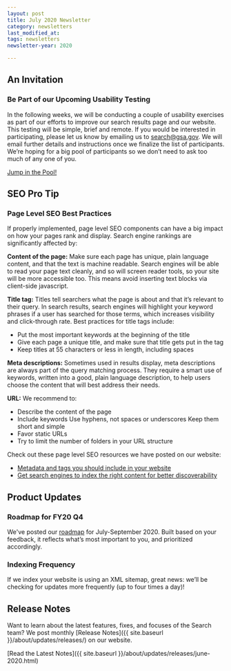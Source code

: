 ```yaml
---
layout: post
title: July 2020 Newsletter
category: newsletters
last_modified_at: 
tags: newsletters
newsletter-year: 2020

---
```


## An Invitation 
### Be Part of our Upcoming Usability Testing 
In the following weeks, we will be conducting a couple of usability exercises as part of our efforts to improve our search results page and our website. This testing will be simple, brief and remote. If you would be interested in participating, please let us know by emailing us to [search@gsa.gov](mailto:search@gsa.gov). We will email further details and instructions once we finalize the list of participants. We’re hoping for a big pool of participants so we don’t need to ask too much of any one of you.

[Jump in the Pool!](mailto:search@gsa.gov?subject=Usability) 

## SEO Pro Tip 
### Page Level SEO Best Practices

If properly implemented, page level SEO components can have a big impact on how your pages rank and display. Search engine rankings are significantly affected by:

**Content of the page:** Make sure each page has unique, plain language content, and that the text is machine readable. Search engines will be able to read your page text cleanly, and so will screen reader tools, so your site will be more accessible too. This means avoid inserting text blocks via client-side javascript. 

**Title tag:** Titles tell searchers what the page is about and that it’s relevant to their query. In search results, search engines will highlight your keyword phrases if a user has searched for those terms, which increases visibility and click-through rate. Best practices for title tags include:

* Put the most important keywords at the beginning of the title 
* Give each page a unique title, and make sure that title gets put in the tag 
* Keep titles at 55 characters or less in length, including spaces  

**Meta descriptions:** Sometimes used in results display, meta descriptions are always part of the query matching process. They require a smart use of keywords, written into a good, plain language description, to help users choose the content that will best address their needs. 

**URL:**
We recommend to:
* Describe the content of the page 
* Include keywords Use hyphens, not spaces or underscores Keep them short and simple 
* Favor static URLs 
* Try to limit the number of folders in your URL structure 

Check out these page level SEO resources we have posted on our website: 
* <a href="https://search.gov/manual/metadata.html">Metadata and tags you should include in your website</a> 
* <a href="https://search.gov/manual/how-search-engines-index-content-better-discoverability.html">Get search engines to index the right content for better discoverability</a>

## Product Updates 
### Roadmap for FY20 Q4 
We've posted our <a href="https://search.gov/about/roadmap.html">roadmap</a> for July-September 2020. Built based on your feedback, it reflects what’s most important to you, and prioritized accordingly. 

### Indexing Frequency 
If we index your website is using an XML sitemap, great news: we’ll be checking for updates more frequently (up to four times a day)! 

## Release Notes

Want to learn about the latest features, fixes, and focuses of the Search team? We post monthly [Release Notes]({{ site.baseurl }}/about/updates/releases/) on our website.

[Read the Latest Notes]({{ site.baseurl }}/about/updates/releases/june-2020.html)